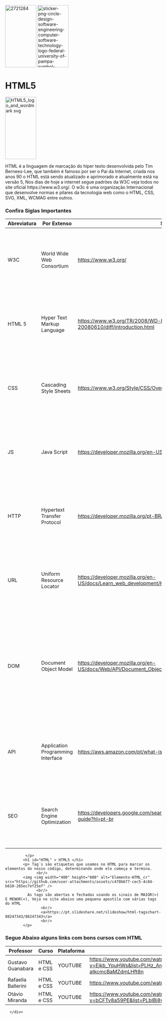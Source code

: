 <div id="readme style="width: 100; height="200"; margin: 0 auto; border: 1px solid black; text-align: center;">  
<div id="imagem1"> 
      <img width="100" height="200" alt="2721284" src="https://github.com/user-attachments/assets/0cb82e3e-bc3b-408f-ab67-25c6bcd3ade0" /> 
      <img width="100" height="200" alt="sticker-png-circle-design-software-engineering-computer-software-technology-logo-federal-university-of-pampa-symbol-microsoft-azure" src="https://github.com/user-attachments/assets/1d6f5033-2aef-49df-be90-7402a2b371aa" />    
</div> 
      <div id="textos">
      <h1> HTML5 </h1>
      <img width="100" height="200" alt="HTML5_logo_and_wordmark svg" src="https://github.com/user-attachments/assets/3814711d-a52a-485c-8d93-ced5c2ba877b" />
      <p> HTML é a linguagem de marcação do hiper texto desenvolvida pelo Tim Bernees-Lee, que também é famoso por ser o Pai da Internet, criada nos anos 90 o HTML está sendo atualizado e aprimorado e atualmente está na versão 5,
      Nos dias de hoje a internet segue padrões da W3C  veja todos no site oficial https://www.w3.org/.  
       O w3c é uma organização Internacional que desenvolve normas e pilares da tecnologia web como o HTML, CSS, SVG, XML, WCMAG entre outros.  
            
### Confira Siglas Importantes 

| Abreviatura | Por Extenso | Site | Logotipo |
| --- | --- | --- | --- |
| W3C | World Wide Web Consortium | <a> https://www.w3.org/  | <img width="100" height="200" src="![Sem-Título-2](https://github.com/user-attachments/assets/92660a3e-b21e-4e9e-abd6-c516b55b1a63)" /> |
| HTML 5  | Hyper Text Markup Language | <a> https://www.w3.org/TR/2008/WD-html5-20080610/diff/introduction.html | <img width="100" height="200" src="https://github.com/user-attachments/assets/6399d65f-d2fa-406b-b514-78efa92fc5be" /> |
| CSS | Cascading Style Sheets | <a> https://www.w3.org/Style/CSS/Overview.en.html | <img width="100" height="200" src="https://github.com/user-attachments/assets/9ea6c33e-787e-46a1-9e66-a6c8a19619a2" /> |
| JS | Java Script | <a> https://developer.mozilla.org/en-US/docs/Web/JavaScript | <img width="100" height="200"  src="https://github.com/user-attachments/assets/9f776249-a467-49b8-a595-e7dfddd87e0b" /> |
| HTTP | Hypertext Transfer Protocol | <a> https://developer.mozilla.org/pt-BR/docs/Web/HTTP | <img width="100" height="200" alt="1276470" src="https://github.com/user-attachments/assets/a0f3e97e-919f-4224-b43b-284e3ab0c875" /> |
| URL | Uniform Resource Locator | <a> https://developer.mozilla.org/en-US/docs/Learn_web_development/Howto/Web_mechanics/What_is_a_URL | <img width="100" height="200" alt="6785664" src="https://github.com/user-attachments/assets/05c8dfce-f007-443d-8914-e1a2927840c6" />|
| DOM | Document Object Model | <a> https://developer.mozilla.org/en-US/docs/Web/API/Document_Object_Model | <img width="100" height="200"> ![dom-document-object-model-acronym-260nw-1860158314](https://github.com/user-attachments/assets/39813ef5-b998-4363-9335-662d082b3eb7) |
| API | Application Programming Interface | <a> https://aws.amazon.com/pt/what-is/api/ | <img width="100" height="200" src="https://github.com/user-attachments/assets/cce11667-7567-4be5-9fdb-dfc12c895738" /> |
| SEO | Search Engine Optimization | <a> https://developers.google.com/search/docs/fundamentals/seo-starter-guide?hl=pt-br | <img width="100" height="200" src="https://developers.google.com/search/docs/fundamentals/seo-starter-guide?hl=pt-br" /> |
             </p>
            <h1 id="HTML" > HTML5 </h1>
            <p> Tag´s são etiquetas que usamos no HTML para marcar os elementos do nosso código, determinando onde ele começa e termina. 
                  <br/>
            <img <img width="400" height="800" alt="Elemento-HTML_cr" src="https://github.com/user-attachments/assets/c470b677-cec5-4c84-b610-265ec7ef25ef" />
                  <br/>
              As tags são abertas e fechadas usando os sinais de MAIOR(>) E MENOR(<), Veja no site abaixo uma pequena apostila com várias tags do HTML
                    <br/>
                    <a>https://pt.slideshare.net/slideshow/html-tagschart-88247343/88247343</a>
                    <br/>
            </p>
                    
### Segue Abaixo alguns links com bons cursos com HTML 

| Professor | Curso | Plataforma | Link |
| --- | --- | --- | --- |
| Gustavo Guanabara | HTML  e CSS | YOUTUBE | <a> https://www.youtube.com/watch?v=Ejkb_YpuHWs&list=PLHz_AreHm4dkZ9-atkcmcBaMZdmLHft8n | 
| Rafaella Ballerini | HTML e CSS | YOUTUBE | <a> https://www.youtube.com/watch?v=Fhy-5CtVkiM |
| Otávio Miranda | HTML e CSS | YOUTUBE | <a> https://www.youtube.com/watch?v=bCFTv8a59PE&list=PLbIBj8vQhvm00J3f3rD33tRuNLem8EgEA |
      </div>  

























